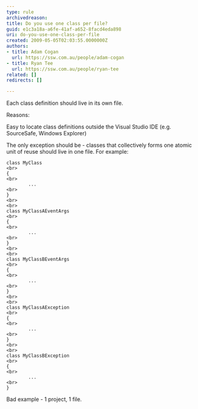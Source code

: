 ```yaml
---
type: rule
archivedreason: 
title: Do you use one class per file?
guid: e1c3a18a-a6fe-41af-a652-8facd4eda898
uri: do-you-use-one-class-per-file
created: 2009-05-05T02:03:55.0000000Z
authors:
- title: Adam Cogan
  url: https://ssw.com.au/people/adam-cogan
- title: Ryan Tee
  url: https://ssw.com.au/people/ryan-tee
related: []
redirects: []

---
```


Each class definition should live in its own file.

Reasons:

Easy to locate class definitions outside the Visual Studio IDE (e.g. SourceSafe, Windows Explorer)

<!--endintro-->

The only exception should be - classes that collectively forms one atomic unit of reuse should live in one file. For example:


```
class MyClass
<br> 
{
<br>
        ...
<br>
}
<br>
<br>
class MyClassAEventArgs
<br>
{
<br>
        ...
<br>
}
<br>
<br>
class MyClassBEventArgs
<br>
{
<br>
        ...
<br>
}
<br>
<br>
class MyClassAException
<br>
{
<br>
        ...
<br>
}
<br>
<br>
class MyClassBException
<br>
{
<br>
        ...
<br>
}
```

Bad example - 1 project, 1 file.
